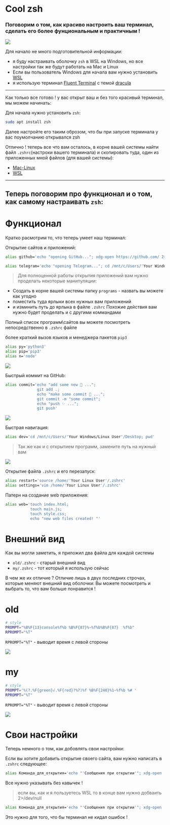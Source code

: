 # Cool zsh
### Поговорим о том, как красиво настроить ваш терминал, сделать его более фунциональным и практичным ! 

<img src="img/my_termianl.png" class="shrinkToFit transparent">

Для начало не много подготовительной информации: 
* я буду настраивать оболочку `zsh` в WSL на Windows, но все настройки так же будут работать на Mac и Linux
* Если вы пользователь Windows для начала вам нужно установить [WSL](https://docs.microsoft.com/ru-ru/windows/wsl/install-win10)
* я использую терминал [Fluent Terminal](https://github.com/felixse/FluentTerminal) с темой [dracula](https://github.com/dracula/fluent-terminal)

*** 
Как только все готово ! у вас открыт ваш и без того красивый терминал, мы можем начинать:

Для начала нужно установить `zsh`:
```bash
sudo apt install zsh
```
Далее настройте его таким оброзом, что бы при запуске терминала у вас поумолчанию открывался zsh

Отлично ! теперь все что вам осталось, в корне вашей системы найти файл `.zshrc`(настроки вашего терминала) и скопировать туда, один из приложенных мной файлов (для вашей системы):
* [Mac-Linux](https://github.com/egorkaBurkenya/cool_zsh/tree/master/Mac-Linux)
* [WSL](https://github.com/egorkaBurkenya/cool_zsh/tree/master/WSL)
***
## Теперь поговорим про функционал и о том, как самому настраивать `zsh`:
# Функционал

Кратко расмотрим то, что теперь умеет наш терминал: 

Открытие сайтов и приложений:
```bash
alias github='echo "opening GitHub..."; xdg-open https://github.com/ 2>/dev/null'

alias telegram='echo "opening Telegram..."; cd /mnt/c/Users/'Your Windows User'/programs; xdg-open Telegram.lnk 2>/dev/null'
```
> Для полноценной работы открытия приложений вам нужно проделать некоторые манипуляции:
* Создать в корне вашей системы папку `programs` - назвать вы можете как угодно
* поместить туда ярлыки всех нужных вам приложений 
* и изминить путь до ярлыка в файле `.zshrc` 
Похожие действия вам нужно будет проделать и с другими коммандами

Полный список программ\сайтов вы можете посмотреть непосредственно в `.zshrc` файле

более краткий вызов языков и менеджера пакетов `pip3`
```bash
alias py='python3'
alias pip='pip3'
alias n='node'
```
<img src="img/n.png" class="shrinkToFit transparent">

Быстрый коммит на GitHub:
```bash
alias commit='echo "add some new 🥉 ..."; 
              git add .; 
              echo "make some commit 🥈 ..."; 
              git commit -m "some commit"; 
              echo "push ✨ ..."; 
              git push'
```
<img src="img/commit.png" class="shrinkToFit transparent">

Быстрая навигация:
```bash
alias dev='cd /mnt/c/Users/'Your Windows/Linux User'/Desktop; pwd'
```
> Так же как и с открытием программ, замените путь на нужный вам

<img src="img/my_termianl.png" class="shrinkToFit transparent">

Открытие файла `.zshrc` и его перезапуск:
```bash
alias restart='source /home/'Your Linux User'/.zshrc'
alias settings='vim /home/'Your Linux User'/.zshrc'
```

Патерн на создание web приложения:
```bash
alias web='touch index.html; 
           touch main.js; 
           touch style.css; 
           echo "new web files created! "' 
```

# Внешний вид

Как вы могли заметить, я приложил два файла для каждой системы
* `old/.zshrc` - старый внешний вид
* `my/.zshrc` - тот который я использую сейчас 

В чем же их отличие ? Отличие лишь в двух последних строчах, которые меняют внешний вид оболочки:
 Вы можете посмотреть и выбрать то, что вам больше понравится ! 

# old 
```bash
# style
PROMPT="%B%F{13}console%f%b %B%F{87}%~%f%b%B%F{87}  %f%b"
RPROMPT="%T"
```
`RPROMPT="%T"` - выводит время с левой стороны 

<img src="img/old.png" class="shrinkToFit transparent">

# my 
```bash
# style
PROMPT='%(?.%F{green}√.%F{red}?%?)%f %B%F{240}%1~%f%b %# ' 
RPROMPT="%T"
```
`RPROMPT="%T"` - выводит время с левой стороны 

<img src="img/my_termianl.png" class="shrinkToFit transparent">

# Свои настройки

Теперь немного о том, как добовлять свои настройки:

Если вы хотите добавить открытие своего сайта, вам нужно написать в `.zshrc` следующее:
```bash
alias Команда_для_открытия='echo "'Сообщения при открытии'"; xdg-open 'Ссылка на ваш сайт''
```
Все нужно указывать без кавычек !
> если вы, как и я пользуетесь WSL то в конце вам нужно добваить 2>/dev/null
```bash
alias Команда_для_открытия='echo "'Сообщения при открытии'"; xdg-open 'Ссылка на ваш сайт' 2>/dev/null'
```
Это нужно для того, что бы терминал не кидал ошибок !
